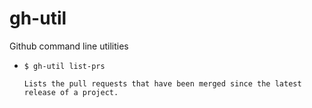 # gh-util
Github command line utilities

* `$ gh-util list-prs`

      Lists the pull requests that have been merged since the latest release of a project.
